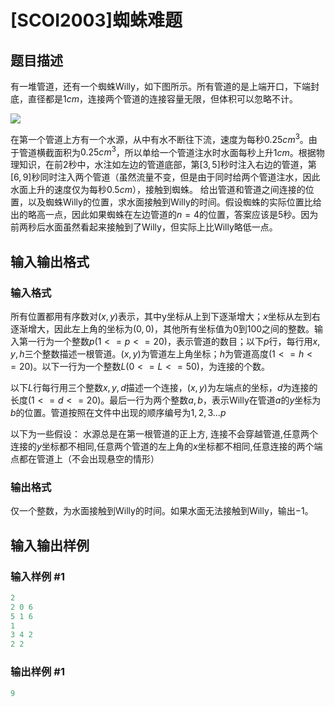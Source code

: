 # [SCOI2003]蜘蛛难题

## 题目描述

有一堆管道，还有一个蜘蛛$\text{Willy}$，如下图所示。所有管道的是上端开口，下端封底，直径都是$1cm$，连接两个管道的连接容量无限，但体积可以忽略不计。

![](https://cdn.luogu.com.cn/upload/pic/43701.png)

在第一个管道上方有一个水源，从中有水不断往下流，速度为每秒$0.25cm^3$。由于管道横截面积为$0.25cm^3$，所以单给一个管道注水时水面每秒上升$1cm$。根据物理知识，在前$2$秒中，水注如左边的管道底部，第$[3,5]$秒时注入右边的管道，第$[6,9]$秒同时注入两个管道（虽然流量不变，但是由于同时给两个管道注水，因此水面上升的速度仅为每秒$0.5cm$），接触到蜘蛛。 给出管道和管道之间连接的位置，以及蜘蛛$\text{Willy}$的位置，求水面接触到$\text{Willy}$的时间。假设蜘蛛的实际位置比给出的略高一点，因此如果蜘蛛在左边管道的$n=4$的位置，答案应该是$5$秒。因为前两秒后水面虽然看起来接触到了$\text{Willy}$，但实际上比$\text{Willy}$略低一点。

## 输入输出格式

### 输入格式

所有位置都用有序数对$(x, y)$表示，其中y坐标从上到下逐渐增大；$x$坐标从左到右逐渐增大，因此左上角的坐标为$(0,0)$，其他所有坐标值为$0$到$100$之间的整数。输入第一行为一个整数$p(1<=p<=20)$，表示管道的数目；以下$p$行，每行用$x, y, h$三个整数描述一根管道。$(x,y)$为管道左上角坐标；$h$为管道高度$(1<=h<=20)$。以下一行为一个整数$L(0<=L<=50)$，为连接的个数。

以下$L$行每行用三个整数$x, y, d$描述一个连接，$(x,y)$为左端点的坐标，$d$为连接的长度$(1<=d<=20)$。最后一行为两个整数$a,b$，表示$\text{Willy}$在管道$a$的$y$坐标为$b$的位置。管道按照在文件中出现的顺序编号为$1,2,3…p$

以下为一些假设： 水源总是在第一根管道的正上方, 连接不会穿越管道,任意两个连接的$y$坐标都不相同,任意两个管道的左上角的$x$坐标都不相同,任意连接的两个端点都在管道上（不会出现悬空的情形）

### 输出格式

仅一个整数，为水面接触到$\text{Willy}$的时间。如果水面无法接触到$\text{Willy}$，输出$-1$。

## 输入输出样例

### 输入样例 #1

```cpp
2
2 0 6
5 1 6
1
3 4 2
2 2
```


### 输出样例 #1

```cpp
9
```


